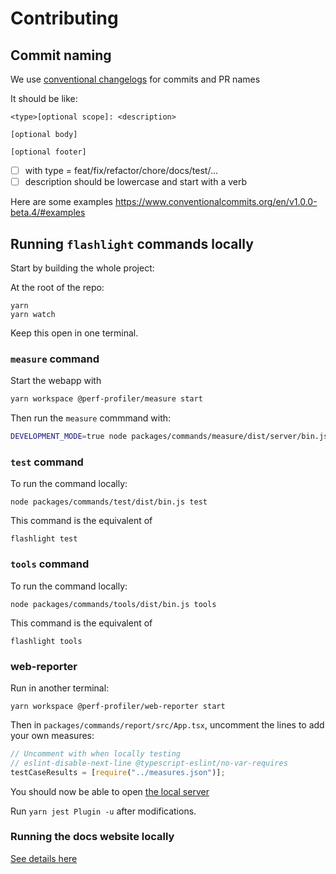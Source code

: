 # Contributing

## Commit naming

We use [conventional changelogs](https://www.conventionalcommits.org/en/v1.0.0-beta.4/#summary) for commits and PR names

It should be like:

```
<type>[optional scope]: <description>

[optional body]

[optional footer]
```

- [ ] with type = feat/fix/refactor/chore/docs/test/…
- [ ] description should be lowercase and start with a verb

Here are some examples https://www.conventionalcommits.org/en/v1.0.0-beta.4/#examples

## Running `flashlight` commands locally

Start by building the whole project:

At the root of the repo:

```
yarn
yarn watch
```

Keep this open in one terminal.

### `measure` command

Start the webapp with

```bash
yarn workspace @perf-profiler/measure start
```

Then run the `measure` commmand with:

```bash
DEVELOPMENT_MODE=true node packages/commands/measure/dist/server/bin.js measure
```

### `test` command

To run the command locally:

```
node packages/commands/test/dist/bin.js test
```

This command is the equivalent of

```
flashlight test
```

### `tools` command

To run the command locally:

```
node packages/commands/tools/dist/bin.js tools
```

This command is the equivalent of

```
flashlight tools
```

### web-reporter

Run in another terminal:

```
yarn workspace @perf-profiler/web-reporter start
```

Then in `packages/commands/report/src/App.tsx`, uncomment the lines to add your own measures:

```ts
// Uncomment with when locally testing
// eslint-disable-next-line @typescript-eslint/no-var-requires
testCaseResults = [require("../measures.json")];
```

You should now be able to open [the local server](http://localhost:1234/)

Run `yarn jest Plugin -u` after modifications.

### Running the docs website locally

[See details here](./website/README.md)
